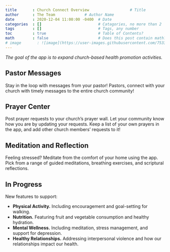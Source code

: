 ```yaml
---
title       : Church Connect Overview                  # Title
author      : The Team             # Author Name
date        : 2020-12-04 11:00:00 -0400  # Date
categories  : []                         # Catagories, no more than 2
tags        : []                         # Tags, any number
toc         : true                       # Table of Contents?
math        : false                      # Does this post contain math?
# image       : ![image](https://user-images.githubusercontent.com/75331796/101182652-5c45e200-361c-11eb-8f64-63062ee648b6.png)            # Header image path
---
```


*The goal of the app is to expand church-based health promotion activities.*

## Pastor Messages

Stay in the loop with messages from your pastor! Pastors, connect with your church with timely messages to the entire church community!

## Prayer Center

Post prayer requests to your church’s prayer wall. Let your community know how you are by updating your requests. Keep a list
of your own prayers in the app, and add other church members’ requests to it!

## Meditation and Reflection

Feeling stressed? Meditate from the comfort of your home using the app. Pick from a range of guided meditations, breathing exercises, and scriptural reflections.


## In Progress

New features to support:
- **Physical Activity.**  Including encouragement and goal-setting for walking.
- **Nutrition.** Featuring fruit and vegetable consumption and healthy hydration.
- **Mental Wellness.** Including meditation, stress management, and support for depression.
- **Healthy Relationships.** Addressing interpersonal violence and how our relationships impact our health.
